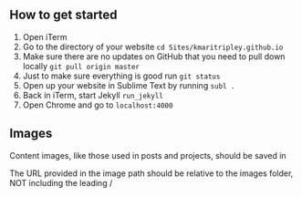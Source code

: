 
## How to get started

1. Open iTerm
2. Go to the directory of your website `cd Sites/kmaritripley.github.io`
3. Make sure there are no updates on GitHub that you need to pull down locally `git pull origin master`
4. Just to make sure everything is good run `git status`
5. Open up your website in Sublime Text by running `subl .` 
6. Back in iTerm, start Jekyll `run_jekyll`
7. Open Chrome and go to `localhost:4000`

## Images

Content images, like those used in posts and projects, should be saved in 


The URL provided in the image path should be relative to the images folder, NOT including the leading /

